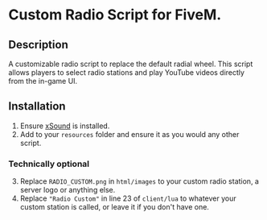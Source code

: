 # Custom Radio Script for FiveM.

## Description
A customizable radio script to replace the default radial wheel. This script allows players to select radio stations and play YouTube videos directly from the in-game UI.

## Installation
1. Ensure [xSound](https://github.com/Xogy/xsound) is installed.
2. Add to your `resources` folder and ensure it as you would any other script.

### Technically optional
3. Replace `RADIO_CUSTOM.png` in `html/images` to your custom radio station, a server logo or anything else. 
4. Replace `"Radio Custom"` in line 23 of `client/lua` to whatever your custom station is called, or leave it if you don't have one.